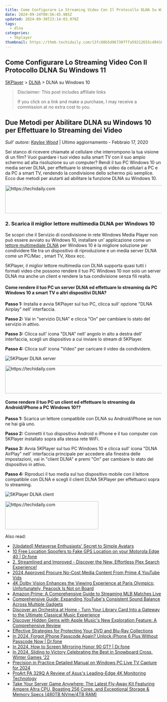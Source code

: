 ```yaml
---
title: Come Configurare Lo Streaming Video Con Il Protocollo DLNA Su Windows 11
date: 2024-09-24T00:56:45.985Z
updated: 2024-09-30T23:14:03.970Z
tags:
  - dlna
categories:
  - 5kplayer
thumbnail: https://thmb.techidaily.com/13fc80b5d967307ffa59212655cd04104762f09d1a6a2f19734cf5d213e7a224.jpg
---
```


## Come Configurare Lo Streaming Video Con Il Protocollo DLNA Su Windows 11

[5KPlayer](https://tools.techidaily.com/5kplayer/products/) \> [DLNA](https://tools.techidaily.com/5kplayer/dlna/) \> DLNA su Windows 10

>  Disclaimer: This post includes affiliate links
>
>  If you click on a link and make a purchase, I may receive a commission at no extra cost to you.
>

## Due Metodi per Abilitare DLNA su Windows 10 per Effettuare lo Streaming dei Video

 _Sull' autore: [Kaylee Wood](https://twitter.com/CoolKateylee?lang=en)_ | Ultimo aggiornamento - Febbraio 17, 2020

Sei stanco di ricevere chiamate al cellulare che interrompono la tua visione di un film? Vuoi guardare i tuoi video sulla smart TV con il suo ampio schermo ad alta risoluzione su un computer? Rendi il tuo PC Windows 10 un media server DLNA, per effettuare lo streaming di video da cellulari a PC e da PC a smart TV, rendendo la condivisione dello schermo più semplice. Ecco due metodi per aiutarti ad abilitare la funzione DLNA su Windows 10.

<!-- affiliate ads begin -->
<a href="https://appsumo.8odi.net/c/5597632/2087395/7443" target="_top" id="2087395">
  <img src="//a.impactradius-go.com/display-ad/7443-2087395" border="0" alt="https://techidaily.com" width="728" height="90"/>
</a>
<img height="0" width="0" src="https://appsumo.8odi.net/i/5597632/2087395/7443" style="position:absolute;visibility:hidden;" border="0" />
<!-- affiliate ads end -->

### 2\. Scarica il miglior lettore multimedia DLNA per Windows 10

Se scopri che il Servizio di condivisione in rete Windows Media Player non può essere avviato su Windows 10, installare un' applicazione come un [lettore multimediale DLNA](https://tools.techidaily.com/5kplayer/dlna/) per Windows 10 è la migliore soluzione per condividere file tra un dispositivo di riproduzione e un media server DLNA come un PC/Mac , smart TV, Xbox ecc.

5KPlayer, il miglior lettore multimedia con DLNA supporta quasi tutti i formati video che possono rendere il tuo PC Windows 10 non solo un server DLNA ma anche un client e rendere la tua condivisione senza fili realtà.

#### **Come rendere il tuo PC un server DLNA ed effettuare lo streaming da PC Windows 10 a smart TV o altri dispositivi DLNA?**

**Passo 1:** Installa e avvia 5KPlayer sul tuo PC, clicca sull' opzione "DLNA Airplay" nell' interfaccia.

**Passo 2:** Vai in "servizio DLNA" e clicca "On" per cambiare lo stato del servizio in attivo. 

**Passo 3:** Clicca sull' icona "DLNA" nell' angolo in alto a destra dell' interfaccia, scegli un dispositivo a cui inviare lo stream di 5KPlayer.

**Passo 4:** Clicca sull' icona "Video" per caricare il video da condividere.

![5KPlayer DLNA server](https://www.5kplayer.com/dlna-it/../dlna/img/turn-on-dlna-server.jpg) 

<!-- affiliate ads begin -->
<a href="https://aligracehair.sjv.io/c/5597632/1934142/19272" target="_top" id="1934142">
  <img src="//a.impactradius-go.com/display-ad/19272-1934142" border="0" alt="https://techidaily.com" width="728" height="90"/>
</a>
<img height="0" width="0" src="https://aligracehair.sjv.io/i/5597632/1934142/19272" style="position:absolute;visibility:hidden;" border="0" />
<!-- affiliate ads end -->

#### **Come rendere il tuo PC un client ed effettuare lo streaming da Android/iPhone a PC Windows 10??**

**Passo 1:** Scarica un lettore compatibile con DLNA su Android/iPhone se non ne hai già uno.

**Passo 2:** Connetti il tuo dispositivo Android o iPhone e il tuo computer con 5KPlayer installato sopra alla stessa rete WiFi.

**Passo 3:** Avvia 5KPlayer sul tuo PC Windows 10 e clicca sull' icona "DLNA AirPlay" nell' interfaccia principale per accedere alla finestra delle impostazioni, vai in "client DLNA" e premi "On" per cambiare lo stato del dispositivo in attivo.

**Passo 4:** Riproduci il tuo media sul tuo dispositivo mobile con il lettore compatibile con DLNA e scegli il client DLNA 5KPlayer per effettuarci sopra lo streaming.

![5KPlayer DLNA client](https://www.5kplayer.com/dlna-it/../dlna/img/turn-on-dlna-client.jpg)

<!-- affiliate ads begin -->
<a href="https://aligracehair.sjv.io/c/5597632/1972665/19272" target="_top" id="1972665">
  <img src="//a.impactradius-go.com/display-ad/19272-1972665" border="0" alt="https://techidaily.com" width="300" height="90"/>
</a>
<img height="0" width="0" src="https://aligracehair.sjv.io/i/5597632/1972665/19272" style="position:absolute;visibility:hidden;" border="0" />
<!-- affiliate ads end -->

<ins class="adsbygoogle"
     style="display:block"
     data-ad-format="autorelaxed"
     data-ad-client="ca-pub-7571918770474297"
     data-ad-slot="1223367746"></ins>

<ins class="adsbygoogle"
     style="display:block"
     data-ad-client="ca-pub-7571918770474297"
     data-ad-slot="8358498916"
     data-ad-format="auto"
     data-full-width-responsive="true"></ins>

<span class="atpl-alsoreadstyle">Also read:</span>
<div><ul>
<li><a href="https://extra-support.techidaily.com/updated-metaverse-enthusiasts-secret-to-simple-avatars/"><u>[Updated] Metaverse Enthusiasts' Secret to Simple Avatars</u></a></li>
<li><a href="https://android-location.techidaily.com/10-free-location-spoofers-to-fake-gps-location-on-your-motorola-edge-40-drfone-by-drfone-virtual/"><u>10 Free Location Spoofers to Fake GPS Location on your Motorola Edge 40 | Dr.fone</u></a></li>
<li><a href="https://media-tips.techidaily.com/2-streamlined-and-improved-discover-the-new-effortless-plex-search-experience/"><u>2. Streamlined and Improved - Discover the New, Effortless Plex Search Experience!</u></a></li>
<li><a href="https://youtube-stream.techidaily.com/2024-approved-procure-no-cost-media-content-from-prime-4-youtube-vids/"><u>2024 Approved Procure No-Cost Media Content From Prime 4 YouTube Vids</u></a></li>
<li><a href="https://media-tips.techidaily.com/4k-dolby-vision-enhances-the-viewing-experience-at-paris-olympics-unfortunately-peacock-is-not-on-board/"><u>4K Dolby Vision Enhances the Viewing Experience at Paris Olympics; Unfortunately, Peacock Is Not on Board</u></a></li>
<li><a href="https://media-tips.techidaily.com/amazon-prime-a-comprehensive-guide-to-streaming-mlb-matches-live/"><u>Amazon Prime: A Comprehensive Guide to Streaming MLB Matches Live</u></a></li>
<li><a href="https://media-tips.techidaily.com/comprehensive-guide-expanding-youtubes-consistent-sound-balance-across-multiple-gadgets/"><u>Comprehensive Guide: Expanding YouTube's Consistent Sound Balance Across Multiple Gadgets</u></a></li>
<li><a href="https://media-tips.techidaily.com/discover-an-orchestra-at-home-turn-your-library-card-into-a-gateway-to-the-ultimate-classical-music-experience/"><u>Discover an Orchestra at Home - Turn Your Library Card Into a Gateway to the Ultimate Classical Music Experience</u></a></li>
<li><a href="https://media-tips.techidaily.com/discover-hidden-gems-with-apple-musics-new-exploration-feature-a-comprehensive-review/"><u>Discover Hidden Gems with Apple Music's New Exploration Feature: A Comprehensive Review</u></a></li>
<li><a href="https://media-tips.techidaily.com/effective-strategies-for-protecting-your-dvd-and-blu-ray-collections/"><u>Effective Strategies for Protecting Your DVD and Blu-Ray Collections</u></a></li>
<li><a href="https://iphone-unlock.techidaily.com/in-2024-forgot-iphone-passcode-again-unlock-iphone-6-plus-without-passcode-now-drfone-by-drfone-ios/"><u>In 2024, Forgot iPhone Passcode Again? Unlock iPhone 6 Plus Without Passcode Now | Dr.fone</u></a></li>
<li><a href="https://screen-mirror.techidaily.com/in-2024-how-to-screen-mirroring-honor-90-gt-drfone-by-drfone-android/"><u>In 2024, How to Screen Mirroring Honor 90 GT? | Dr.fone</u></a></li>
<li><a href="https://extra-support.techidaily.com/in-2024-sliding-to-victory-celebrating-the-best-in-snowboard-cross-winter-games-22/"><u>In 2024, Sliding to Victory Celebrating the Best in Snowboard Cross, Winter Games '22</u></a></li>
<li><a href="https://desktop-recording.techidaily.com/precision-in-practice-detailed-manual-on-windows-pc-live-tv-capture-for-2024/"><u>Precision in Practice Detailed Manual on Windows PC Live TV Capture for 2024</u></a></li>
<li><a href="https://extra-information.techidaily.com/proart-pa-329q-a-review-of-asuss-leading-edge-4k-monitoring-technology/"><u>ProArt PA 329Q A Review of Asus's Leading-Edge 4K Monitoring Technology</u></a></li>
<li><a href="https://ai-topics.techidaily.com/take-your-server-game-anywhere-the-latest-fly-away-kit-featuring-ampere-altra-cpu-boasting-256-cores-and-exceptional-storage-and-memory-specs-480tb-nvme4tb-110/"><u>Take Your Server Game Anywhere: The Latest Fly-Away Kit Featuring Ampere Altra CPU, Boasting 256 Cores, and Exceptional Storage & Memory Specs (480TB NVme/4TB RAM)</u></a></li>
</ul></div>

